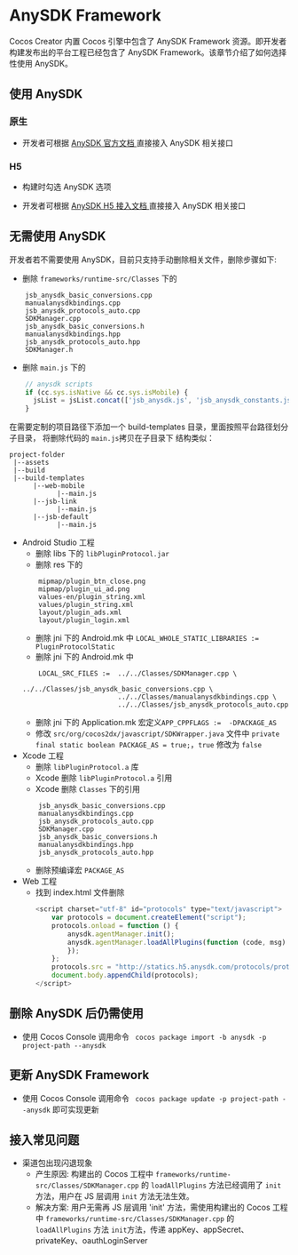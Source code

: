 
# AnySDK Framework

Cocos Creator 内置 Cocos 引擎中包含了 AnySDK Framework 资源。即开发者构建发布出的平台工程已经包含了 AnySDK Framework。该章节介绍了如何选择性使用 AnySDK。

## 使用 AnySDK 

### 原生

- 开发者可根据 [ AnySDK 官方文档 ](http://docs.anysdk.com) 直接接入 AnySDK 相关接口

### H5

- 构建时勾选 AnySDK 选项

- 开发者可根据 [ AnySDK H5 接入文档 ](http://docs.anysdk.com/H5Tutorial) 直接接入 AnySDK 相关接口


## 无需使用 AnySDK

开发者若不需要使用 AnySDK，目前只支持手动删除相关文件，删除步骤如下:
- 删除 `frameworks/runtime-src/Classes` 下的 
```
	jsb_anysdk_basic_conversions.cpp
	manualanysdkbindings.cpp
	jsb_anysdk_protocols_auto.cpp 
	SDKManager.cpp
	jsb_anysdk_basic_conversions.h
	manualanysdkbindings.hpp
	jsb_anysdk_protocols_auto.hpp 
	SDKManager.h
```

- 删除 `main.js` 下的
``` js
    // anysdk scripts
    if (cc.sys.isNative && cc.sys.isMobile) {
      jsList = jsList.concat(['jsb_anysdk.js', 'jsb_anysdk_constants.js']);
    }
```
在需要定制的项目路径下添加一个 build-templates 目录，里面按照平台路径划分子目录， 将删除代码的 `main.js`拷贝在子目录下
结构类似：

```
project-folder
 |--assets
 |--build
 |--build-templates
      |--web-mobile
            |--main.js
      |--jsb-link
            |--main.js
      |--jsb-default
            |--main.js
```

- Android Studio 工程
	* 删除 libs 下的 `libPluginProtocol.jar` 
	* 删除 res 下的
	```
		mipmap/plugin_btn_close.png
		mipmap/plugin_ui_ad.png
		values-en/plugin_string.xml
		values/plugin_string.xml
		layout/plugin_ads.xml
		layout/plugin_login.xml
	```
	* 删除 jni 下的 Android.mk 中 `LOCAL_WHOLE_STATIC_LIBRARIES := PluginProtocolStatic`
	* 删除 jni 下的 Android.mk 中 
	```
		LOCAL_SRC_FILES :=  ../../Classes/SDKManager.cpp \
							../../Classes/jsb_anysdk_basic_conversions.cpp \
							../../Classes/manualanysdkbindings.cpp \
							../../Classes/jsb_anysdk_protocols_auto.cpp
	```
	* 删除 jni 下的 Application.mk 宏定义`APP_CPPFLAGS :=  -DPACKAGE_AS`
	* 修改 `src/org/cocos2dx/javascript/SDKWrapper.java` 文件中 `private final static boolean PACKAGE_AS = true;`，`true` 修改为 `false`
- Xcode 工程
	* 删除 `libPluginProtocol.a` 库
	* Xcode 删除 `libPluginProtocol.a` 引用
	* Xcode 删除 `Classes` 下的引用
	```
		jsb_anysdk_basic_conversions.cpp
		manualanysdkbindings.cpp
		jsb_anysdk_protocols_auto.cpp 
		SDKManager.cpp
		jsb_anysdk_basic_conversions.h
		manualanysdkbindings.hpp
		jsb_anysdk_protocols_auto.hpp 
	```
	* 删除预编译宏 `PACKAGE_AS`
- Web 工程
	* 找到 index.html 文件删除
		```js
		<script charset="utf-8" id="protocols" type="text/javascript">
			var protocols = document.createElement("script");
			protocols.onload = function () {
				anysdk.agentManager.init();
				anysdk.agentManager.loadAllPlugins(function (code, msg) {
      			});
			};
			protocols.src = "http://statics.h5.anysdk.com/protocols/protocols.js";
			document.body.appendChild(protocols);
		</script>
  	 	```

## 删除 AnySDK 后仍需使用 
- 使用 Cocos Console 调用命令 ` cocos package import -b anysdk -p project-path --anysdk`

## 更新 AnySDK Framework
- 使用 Cocos Console 调用命令 ` cocos package update -p project-path --anysdk` 即可实现更新

## 接入常见问题
- 渠道包出现闪退现象
	* 产生原因: 构建出的 Cocos 工程中 `frameworks/runtime-src/Classes/SDKManager.cpp` 的 `loadAllPlugins` 方法已经调用了 `init` 方法，用户在 JS 层调用 `init` 方法无法生效。
	* 解决方案: 用户无需再 JS 层调用 'init' 方法，需使用构建出的 Cocos 工程中 `frameworks/runtime-src/Classes/SDKManager.cpp` 的 `loadAllPlugins` 方法 `init`方法，传递 appKey、appSecret、privateKey、oauthLoginServer
